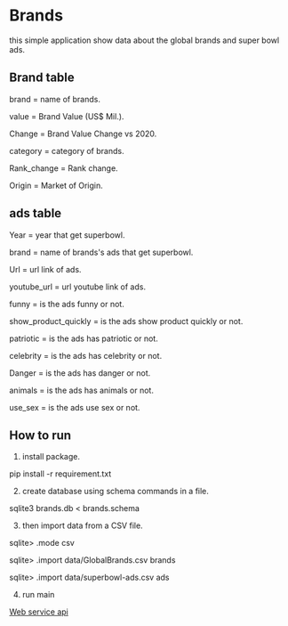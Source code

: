 # Brands

this simple application show data about the global brands and super bowl ads.


## Brand table

brand = name of brands.

value = Brand Value (US$ Mil.).

Change = Brand Value Change vs 2020.

category = category of brands.

Rank_change = Rank change.

Origin = Market of Origin.


## ads table

Year = year that get superbowl.

brand = name of brands's ads that get superbowl.

Url = url link of ads.

youtube_url = url youtube link of ads.

funny  = is the ads funny or not.

show_product_quickly = is the ads show product quickly or not.

patriotic = is the ads has patriotic or not.

celebrity = is the ads has celebrity or not.

Danger = is the ads has danger or not.

animals = is the ads has animals or not.

use_sex = is the ads use sex or not.


## How to run

1. install package.

pip install -r requirement.txt

2. create database using schema commands in a file.

sqlite3 brands.db < brands.schema

3. then import data from a CSV file.

sqlite> .mode csv

sqlite> .import data/GlobalBrands.csv brands

sqlite> .import data/superbowl-ads.csv ads

4. run main


[Web service api](https://github.com/pattanan-cyber/Brands/wiki/web-service-api)
